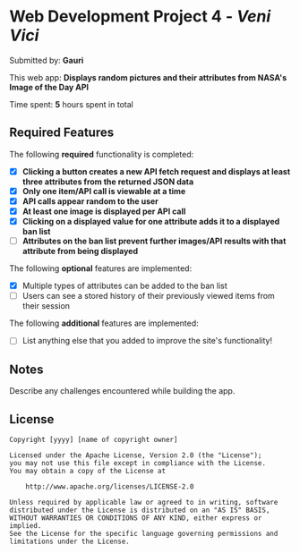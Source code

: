 # Web Development Project 4 - _Veni Vici_

Submitted by: **Gauri**

This web app: **Displays random pictures and their attributes from NASA's Image of the Day API**

Time spent: **5** hours spent in total

## Required Features

The following **required** functionality is completed:

- [x] **Clicking a button creates a new API fetch request and displays at least three attributes from the returned JSON data**
- [x] **Only one item/API call is viewable at a time**
- [x] **API calls appear random to the user**
- [x] **At least one image is displayed per API call**
- [x] **Clicking on a displayed value for one attribute adds it to a displayed ban list**
- [ ] **Attributes on the ban list prevent further images/API results with that attribute from being displayed**

The following **optional** features are implemented:

- [x] Multiple types of attributes can be added to the ban list
- [ ] Users can see a stored history of their previously viewed items from their session

The following **additional** features are implemented:

- [ ] List anything else that you added to improve the site's functionality!

## Notes

Describe any challenges encountered while building the app.

## License

    Copyright [yyyy] [name of copyright owner]

    Licensed under the Apache License, Version 2.0 (the "License");
    you may not use this file except in compliance with the License.
    You may obtain a copy of the License at

        http://www.apache.org/licenses/LICENSE-2.0

    Unless required by applicable law or agreed to in writing, software
    distributed under the License is distributed on an "AS IS" BASIS,
    WITHOUT WARRANTIES OR CONDITIONS OF ANY KIND, either express or implied.
    See the License for the specific language governing permissions and
    limitations under the License.
